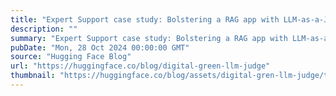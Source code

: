 ```yaml
---
title: "Expert Support case study: Bolstering a RAG app with LLM-as-a-Judge"
description: ""
summary: "Expert Support case study: Bolstering a RAG app with LLM-as-a-Judge This is a guest blog post author..."
pubDate: "Mon, 28 Oct 2024 00:00:00 GMT"
source: "Hugging Face Blog"
url: "https://huggingface.co/blog/digital-green-llm-judge"
thumbnail: "https://huggingface.co/blog/assets/digital-gren-llm-judge/thumbnail.png"
---
```


